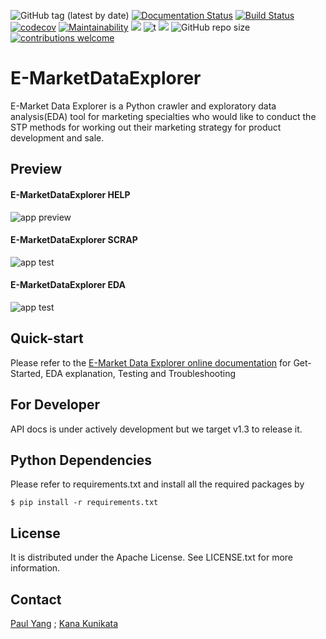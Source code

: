 ![GitHub tag (latest by date)](https://img.shields.io/github/v/tag/paulyang0125/E-MarketDataExplorer)
[![Documentation Status](https://readthedocs.org/projects/e-marketdataexplorer/badge/?version=latest)](https://e-marketdataexplorer.readthedocs.io/en/latest/?badge=latest)
[![Build Status](https://app.travis-ci.com/paulyang0125/E-MarketDataExplorer.svg?branch=main)](https://app.travis-ci.com/paulyang0125/E-MarketDataExplorer)
[![codecov](https://codecov.io/gh/paulyang0125/E-MarketDataExplorer/branch/main/graph/badge.svg?token=8J6QDFONV3)](https://codecov.io/gh/paulyang0125/E-MarketDataExplorer)
[![Maintainability](https://api.codeclimate.com/v1/badges/b873efdf1a77d343aeb3/maintainability)](https://codeclimate.com/github/paulyang0125/E-MarketDataExplorer/maintainability)
[![](https://img.shields.io/badge/python-3.8+-blue.svg)](https://www.python.org/downloads/)
![t](https://img.shields.io/badge/status-maintained-yellow.svg)
[![](https://img.shields.io/github/license/paulyang0125/E-MarketDataExplorer.svg)](https://github.com/paulyang0125/E-MarketDataExplorer/blob/main/LICENSE)
![GitHub repo size](https://img.shields.io/github/repo-size/paulyang0125/E-MarketDataExplorer)
[![contributions welcome](https://img.shields.io/badge/contributions-welcome-brightgreen.svg?style=flat)](https://github.com/dwyl/esta/issues)

# E-MarketDataExplorer

E-Market Data Explorer is a Python crawler and exploratory data analysis(EDA) tool for marketing specialties who would like to conduct the STP methods for working out their marketing strategy for product development and sale.


## Preview

#### E-MarketDataExplorer HELP

![app preview](https://user-images.githubusercontent.com/4502089/173171913-a6515cd4-9f36-4d83-90c8-101f8d5eefac.png)

#### E-MarketDataExplorer SCRAP

![app test](https://user-images.githubusercontent.com/4502089/173171638-7c8f5aba-c890-430a-9809-ed2acdff7a24.png)


#### E-MarketDataExplorer EDA

![app test](https://user-images.githubusercontent.com/4502089/173171695-fab53c6f-d429-466b-ab28-12c9fd57d2f9.png)


## Quick-start

Please refer to the [E-Market Data Explorer online documentation](https://e-marketdataexplorer.readthedocs.io/en/latest/index.html) for Get-Started, EDA explanation, Testing and Troubleshooting


## For Developer

API docs is under actively development but we target v1.3 to release it.


## Python Dependencies

Please refer to requirements.txt and install all the required packages by
```
$ pip install -r requirements.txt
```


## License

It is distributed under the Apache License. See LICENSE.txt for more information.


## Contact

[Paul Yang](https://github.com/paulyang0125) ; [Kana Kunikata](https://github.com/vinavinak)



